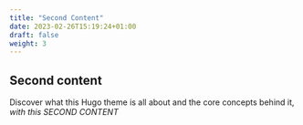 ```yaml
---
title: "Second Content"
date: 2023-02-26T15:19:24+01:00
draft: false
weight: 3
---
```


## Second content

Discover what this Hugo theme is all about and the core concepts behind it, *with this SECOND CONTENT*